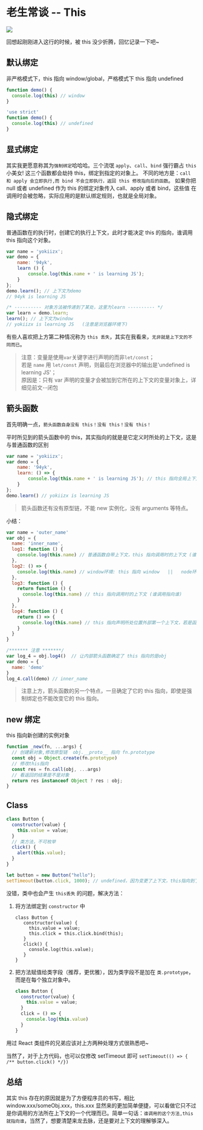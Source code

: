 # 老生常谈 -- This


![](https://cdn.jsdelivr.net/gh/yokiizx/picgo@main/img/this.png)

回想起刚刚进入这行的时候，被 this 没少折腾，回忆记录一下吧~

## 默认绑定

非严格模式下，this 指向 window/global，严格模式下 this 指向 undefined

```js
function demo() {
  console.log(this) // window
}
```

```js
'use strict'
function demo() {
  console.log(this) // undefined
}
```

## 显式绑定

其实我更愿意称其为`强制绑定`哈哈哈。三个流氓 `apply`、`call`、`bind` 强行霸占 `this` 小美女!
这三个函数都会劫持 this，绑定到指定的对象上。
不同的地方是：`call 和 apply 会立即执行,而 bind 不会立即执行，返回 this 修改指向后的函数`。
如果你把 null 或者 undefined 作为 this 的绑定对象传入 call、apply 或者 bind，这些值 在调用时会被忽略，实际应用的是默认绑定规则，也就是全局对象。

## 隐式绑定

普通函数在的执行时，创建它的执行上下文，此时才能决定 this 的指向，谁调用 this 指向这个对象。

```js
var name = 'yokiizx';
var demo = {
    name: '94yk',
    learn () {
        console.log(this.name + ' is learning JS');
    }
};
demo.learn(); // 上下文为demo
// 94yk is learning JS

/* ---------- 对象方法被传递到了某处，这里为learn ---------- */
var learn = demo.learn;
learn(); // 上下文为window
// yokiizx is learning JS   (注意是浏览器环境下)
```

有些人喜欢把上方第二种情况称为 `this 丢失`，其实在我看来，`无非就是上下文的不同而已`。

> 注意：变量是使用`var`关键字进行声明的而非`let/const`；  
> 若是 `name` 用 `let/const` 声明，则最后在浏览器中的输出是'undefined is learning JS'；  
> 原因是：只有 var 声明的变量才会被加到它所在的上下文的变量对象上，详细见前文--闭包

## 箭头函数

首先明确一点，`箭头函数自身没有 this！没有 this！没有 this！`

平时所见到的箭头函数中的 this，其实指向的就是是它定义时所处的上下文，这是与普通函数的区别

```js
var name = 'yokiizx';
var demo = {
    name: '94yk',
    learn: () => {
        console.log(this.name + ' is learning JS'); // this 指向全局上下文 window
    }
};
demo.learn() // yokiizx is learning JS
```

> 箭头函数还有没有原型链，不能 new 实例化，没有 arguments 等特点。

小结：

```js
var name = 'outer_name'
var obj = {
  name: 'inner_name',
  log1: function () {
    console.log(this.name) // 普通函数自带上下文，this 指向调用时的上下文 (谁调用指向谁)
  },
  log2: () => {
    console.log(this.name) // window环境: this 指向 window   ||   node环境: this 指向空对象 {}
  },
  log3: function () {
    return function () {
      console.log(this.name) // this 指向调用时的上下文 (谁调用指向谁)
    }
  },
  log4: function () {
    return () => {
      console.log(this.name) // this 指向声明所处位置外部第一个上下文，若是函数上下文，指向调用函数的对象，若是全局上下文，就指向window
    }
  }
}

/******* 注意 *******/
var log_4 = obj.log4()  // 让内部箭头函数确定了 this 指向的是obj
var demo = {
  name: 'demo'
}
log_4.call(demo) // inner_name
```

> 注意上方，箭头函数的另一个特点，一旦确定了它的 this 指向，即使是强制绑定也不能改变它的 this 指向。

## new 绑定

this 指向新创建的实例对象

```js
function _new(fn, ...args) {
  // 创建新对象,修改原型链  obj.__proto__ 指向 fn.prototype
  const obj = Object.create(fn.prototype)
  // 修改this指向
  const res = fn.call(obj, ...args)
  // 看返回的结果是不是对象
  return res instanceof Object ? res : obj;
}
```

## Class

```js
class Button {
  constructor(value) {
    this.value = value;
  }
  // 类方法，不可枚举
  click() {
    alert(this.value);
  }
}

let button = new Button("hello");
setTimeout(button.click, 1000); // undefined，因为变更了上下文，this指向到了全局上下文
```

没错，类中也会产生 `this丢失` 的问题，解决方法：

1. 将方法绑定到 `constructor` 中
   ```TS
   class Button {
      constructor(value) {
        this.value = value;
        this.click = this.click.bind(this);
      }
      click() {
        console.log(this.value);
      }
   }
   ```
2. 把方法赋值给类字段（推荐，更优雅），因为类字段不是加在 `类.prototype`，而是在每个独立对象中。
   ```js
   class Button {
     constructor(value) {
       this.value = value;
     }
     click = () => {
       console.log(this.value)
     }
   }
   ```

用过 React 类组件的兄弟应该对上方两种处理方式很熟悉吧~

当然了，对于上方代码，也可以仅修改 setTimeout 即可 `setTimeout(() => { /** button.click() */})`

## 总结

其实 this 存在的原因就是为了方便程序员的书写，相比 window.xxx/someObj.xxx，this.xxx 显然来的更加简单便捷，可以看做它只不过是你调用的方法所在上下文的一个代理而已。简单一句话：`谁调用的这个方法,this 就指向谁`，当然了，想要清楚来龙去脉，还是要对上下文的理解够深入。

